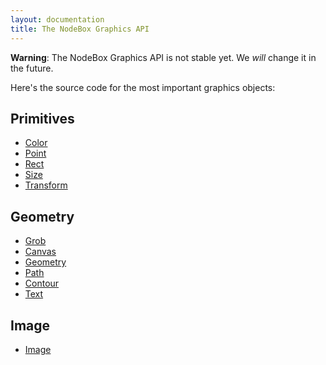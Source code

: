 ```yaml
---
layout: documentation
title: The NodeBox Graphics API
---
```

**Warning**: The NodeBox Graphics API is not stable yet. We *will* change it in the future.

Here's the source code for the most important graphics objects:

Primitives
----------
* [Color](https://github.com/nodebox/nodebox/blob/master/src/main/java/nodebox/graphics/Color.java)
* [Point](https://github.com/nodebox/nodebox/blob/master/src/main/java/nodebox/graphics/Point.java)
* [Rect](https://github.com/nodebox/nodebox/blob/master/src/main/java/nodebox/graphics/Rect.java)
* [Size](https://github.com/nodebox/nodebox/blob/master/src/main/java/nodebox/graphics/Size.java)
* [Transform](https://github.com/nodebox/nodebox/blob/master/src/main/java/nodebox/graphics/Transform.java)

Geometry
--------
* [Grob](https://github.com/nodebox/nodebox/blob/master/src/main/java/nodebox/graphics/Grob.java)
* [Canvas](https://github.com/nodebox/nodebox/blob/master/src/main/java/nodebox/graphics/Canvas.java)
* [Geometry](https://github.com/nodebox/nodebox/blob/master/src/main/java/nodebox/graphics/Geometry.java)
* [Path](https://github.com/nodebox/nodebox/blob/master/src/main/java/nodebox/graphics/Path.java)
* [Contour](https://github.com/nodebox/nodebox/blob/master/src/main/java/nodebox/graphics/Contour.java)
* [Text](https://github.com/nodebox/nodebox/blob/master/src/main/java/nodebox/graphics/Text.java)

Image
-----
* [Image](https://github.com/nodebox/nodebox/blob/master/src/main/java/nodebox/graphics/Image.java)

